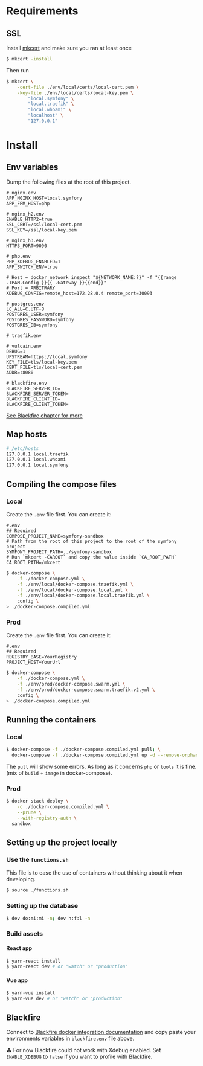 # Requirements
## SSL

Install [mkcert](https://github.com/FiloSottile/mkcert) and make sure you ran at least once
```bash
$ mkcert -install
```

Then run
```bash
$ mkcert \
    -cert-file ./env/local/certs/local-cert.pem \
    -key-file ./env/local/certs/local-key.pem \
        "local.symfony" \
        "local.traefik" \
        "local.whoami" \
        "localhost" \
        "127.0.0.1"
```

# Install
## Env variables
Dump the following files at the root of this project.

```dotenv
# nginx.env
APP_NGINX_HOST=local.symfony
APP_FPM_HOST=php
```

```dotenv
# nginx_h2.env
ENABLE_HTTP2=true
SSL_CERT=/ssl/local-cert.pem
SSL_KEY=/ssl/local-key.pem
```

```dotenv
# nginx_h3.env
HTTP3_PORT=9090
```

```dotenv
# php.env
PHP_XDEBUG_ENABLED=1
APP_SWITCH_ENV=true

# Host = docker network inspect "${NETWORK_NAME:?}" -f "{{range .IPAM.Config }}{{ .Gateway }}{{end}}"
# Port = ARBITRARY
XDEBUG_CONFIG=remote_host=172.28.0.4 remote_port=30093
```

```dotenv
# postgres.env
LC_ALL=C.UTF-8
POSTGRES_USER=symfony
POSTGRES_PASSWORD=symfony
POSTGRES_DB=symfony
```

```dotenv
# traefik.env
```

```dotenv
# vulcain.env
DEBUG=1
UPSTREAM=https://local.symfony
KEY_FILE=tls/local-key.pem
CERT_FILE=tls/local-cert.pem
ADDR=:8080
```

```dotenv
# blackfire.env
BLACKFIRE_SERVER_ID=
BLACKFIRE_SERVER_TOKEN=
BLACKFIRE_CLIENT_ID=
BLACKFIRE_CLIENT_TOKEN=
```
[See Blackfire chapter for more](#blackfire)

## Map hosts
```bash
# /etc/hosts
127.0.0.1 local.traefik
127.0.0.1 local.whoami
127.0.0.1 local.symfony
```

## Compiling the compose files
### Local
Create the `.env` file first.
You can create it:

```dotenv
#.env
## Required
COMPOSE_PROJECT_NAME=symfony-sandbox
# Path from the root of this project to the root of the symfony project
SYMFONY_PROJECT_PATH=../symfony-sandbox
# Run `mkcert -CAROOT` and copy the value inside `CA_ROOT_PATH`
CA_ROOT_PATH=/mkcert
```

```bash
$ docker-compose \
    -f ./docker-compose.yml \
    -f ./env/local/docker-compose.traefik.yml \
    -f ./env/local/docker-compose.local.yml \
    -f ./env/local/docker-compose.local.traefik.yml \
    config \
> ./docker-compose.compiled.yml
```

### Prod
Create the `.env` file first.
You can create it:

```dotenv
#.env
## Required
REGISTRY_BASE=YourRegistry
PROJECT_HOST=YourUrl
```

```bash
$ docker-compose \
    -f ./docker-compose.yml \
    -f ./env/prod/docker-compose.swarm.yml \
    -f ./env/prod/docker-compose.swarm.traefik.v2.yml \
    config \
> ./docker-compose.compiled.yml
```

## Running the containers
### Local
```bash
$ docker-compose -f ./docker-compose.compiled.yml pull; \
  docker-compose -f ./docker-compose.compiled.yml up -d --remove-orphans --build
```

The `pull` will show some errors. As long as it concerns `php` or `tools` it is fine. (mix of `build` + `image` in docker-compose).

### Prod
```bash
$ docker stack deploy \
    -c ./docker-compose.compiled.yml \
    --prune \
    --with-registry-auth \
  sandbox
```

## Setting up the project locally
### Use the `functions.sh`
This file is to ease the use of containers without thinking about it when developing.

```bash
$ source ./functions.sh
```

### Setting up the database
```bash
$ dev do:mi:mi -n; dev h:f:l -n
```

### Build assets
#### React app
```bash
$ yarn-react install
$ yarn-react dev # or "watch" or "production"
```
#### Vue app
```bash
$ yarn-vue install
$ yarn-vue dev # or "watch" or "production"
```

## Blackfire
Connect to [Blackfire docker integration documentation](https://blackfire.io/docs/integrations/docker/index) and copy paste your environments variables in `blackfire.env` file above.

:warning: For now Blackfire could not work with Xdebug enabled. Set `ENABLE_XDEBUG` to `false` if you want to profile with Blackfire.
